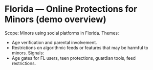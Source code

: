 # Florida — Online Protections for Minors (demo overview)
Scope: Minors using social platforms in Florida.
Themes:
- Age verification and parental involvement.
- Restrictions on algorithmic feeds or features that may be harmful to minors.
Signals:
- Age gates for FL users, teen protections, guardian tools, feed restrictions.
